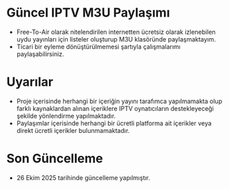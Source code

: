 # Güncel IPTV M3U Paylaşımı
* Free-To-Air olarak nitelendirilen internetten ücretsiz olarak izlenebilen uydu yayınları için listeler oluşturup M3U klasöründe paylaşmaktayım.
* Ticari bir eyleme dönüştürülmemesi şartıyla çalışmalarımı paylaşabilirsiniz.

# Uyarılar
* Proje içerisinde herhangi bir içeriğin yayını tarafımca yapılmamakta olup farklı kaynaklardan alınan içeriklere IPTV oynatıcıların destekleyeceği şekilde yönlendirme yapılmaktadır.
* Paylaşımlar içerisinde herhangi bir ücretli platforma ait içerikler veya direkt ücretli içerikler bulunmamaktadır.

# Son Güncelleme
* 26 Ekim 2025 tarihinde güncelleme yapılmıştır.
